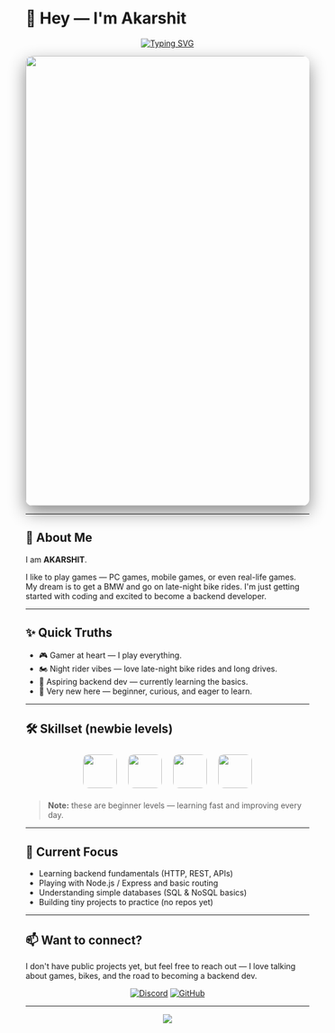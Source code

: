 # 👋 Hey — I'm **Akarshit**

<div align="center">

[![Typing SVG](https://readme-typing-svg.herokuapp.com?font=Fira+Code\&weight=700\&size=32\&pause=700\&color=FF6B6B\&center=true\&vCenter=true\&width=900\&lines=Aspiring+Backend+Developer;Gamer+%26+Night+Rider;Just+Starting+%E2%80%A2+Very+Curious)](https://git.io/typing-svg)

</div>

<div align="center">

<!-- different cool GIF -->

<img src="https://media.giphy.com/media/3oEjI6SIIHBdRxXI40/giphy.gif" width="800" style="border-radius:12px;box-shadow:0 12px 30px rgba(0,0,0,0.45)"/>

</div>

---

## 🚀 About Me

I am **AKARSHIT**.

I like to play games — PC games, mobile games, or even real-life games. My dream is to get a BMW and go on late-night bike rides. I'm just getting started with coding and excited to become a backend developer.

---

## ✨ Quick Truths

* 🎮 Gamer at heart — I play everything.
* 🏍️ Night rider vibes — love late-night bike rides and long drives.
* 🔧 Aspiring backend dev — currently learning the basics.
* 🌱 Very new here — beginner, curious, and eager to learn.

---

## 🛠️ Skillset (newbie levels)

<div align="center">

<img src="https://img.shields.io/badge/Backend-20%25-0088CC?style=for-the-badge" height="60" style="margin:8px;border-radius:10px;"/>
<img src="https://img.shields.io/badge/Databases-12%25-DB7B2B?style=for-the-badge" height="60" style="margin:8px;border-radius:10px;"/>
<img src="https://img.shields.io/badge/Node.js-18%25-339933?style=for-the-badge" height="60" style="margin:8px;border-radius:10px;"/>
<img src="https://img.shields.io/badge/Git-10%25-F05032?style=for-the-badge" height="60" style="margin:8px;border-radius:10px;"/>

</div>

> **Note:** these are beginner levels — learning fast and improving every day.

---

## 🎯 Current Focus

* Learning backend fundamentals (HTTP, REST, APIs)
* Playing with Node.js / Express and basic routing
* Understanding simple databases (SQL & NoSQL basics)
* Building tiny projects to practice (no repos yet)

---

## 📫 Want to connect?

I don't have public projects yet, but feel free to reach out — I love talking about games, bikes, and the road to becoming a backend dev.

<div align="center">

[![Discord](https://img.shields.io/badge/Discord-5865F2?style=for-the-badge\&logo=discord\&logoColor=white)](#)
[![GitHub](https://img.shields.io/badge/GitHub-181717?style=for-the-badge\&logo=github\&logoColor=white)](#)

</div>

---

<div align="center">
  <img src="https://capsule-render.vercel.app/api?type=waving&color=gradient&height=120&section=footer"/>
</div>
